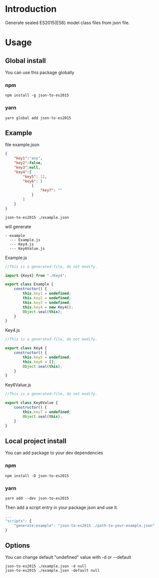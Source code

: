 # Introduction

Generate sealed ES2015(ES6) model class files from json file.

# Usage

## Global install
You can use this package globally

###  npm 
```
npm install -g json-to-es2015
```
###  yarn
```
yarn global add json-to-es2015
```

## Example
file example.json
```json
{
    "key1":"any",
    "key2":false,
    "key3":null,
    "key4":{
        "key5": 12,
        "key6": [
            {
                "key7": ""
            }
        ]
    }
}
```

```
json-to-es2015 ./example.json
```
will generate

```
- example
  --- Example.js
  --- Key4.js
  --- Key6Value.js
```

Example.js
```javascript
//This is a generated-file, do not modify.

import {Key4} from "./Key4";

export class Example {
    constructor() {
        this.key1 = undefined;
        this.key2 = undefined;
        this.key3 = undefined;
        this.key4 = new Key4();
        Object.seal(this);
    }
}

```

Key4.js
```javascript
//This is a generated-file, do not modify.

export class Key4 {
    constructor() {
        this.key5 = undefined;
        this.key6 = [];
        Object.seal(this);
    }
}

```

Key6Value.js
```javascript
//This is a generated-file, do not modify.

export class Key6Value {
    constructor() {
        this.key7 = undefined;
        Object.seal(this);
    }
}

```

## Local project install
You can add package to your dev dependencies 

###  npm 
```
npm install -D json-to-es2015
```
###  yarn
```
yarn add --dev json-to-es2015
```

Then add a script entry in your package json and use it.
```javascript
...
"scripts": {
    "generate:example": "json-to-es2015 ./path-to-your-example.json"
}
```

## Options
You can change default "undefined" value with -d or --default

```
json-to-es2015 ./example.json -d null
json-to-es2015 ./example.json -default null
```